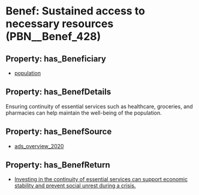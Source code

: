 # Benef: __Sustained access to necessary resources__ (PBN__Benef_428)

## Property: has_Beneficiary

* [population](../Stakeholder/PBN__Stakeholder_81)

## Property: has_BenefDetails

Ensuring continuity of essential services such as healthcare, groceries, and pharmacies can help maintain the well-being of the population.

## Property: has_BenefSource

* [ads_overview_2020](../Article/PBN__Article_86)

## Property: has_BenefReturn

* [Investing in the continuity of essential services can support economic stability and prevent social unrest during a crisis.](../BenefReturn/PBN__BenefReturn_461)

